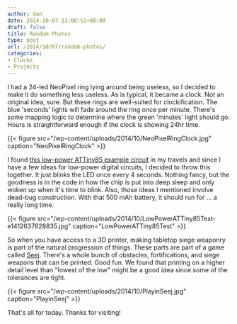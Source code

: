 ```yaml
---
author: dan
date: 2014-10-07 13:00:51+00:00
draft: false
title: Random Photos
type: post
url: /2014/10/07/random-photos/
categories:
- Clocks
- Projects
---
```


I had a 24-led NeoPixel ring lying around being useless, so I decided to make it do something less useless. As is typical, it became a clock. Not an original idea, sure. But these rings are well-suited for clockification. The blue 'seconds' lights will fade around the ring once per minute. There's some mapping logic to determine where the green 'minutes' light should go. Hours is straightforward enough if the clock is showing 24hr time.

{{< figure src="/wp-content/uploads/2014/10/NeoPixelRingClock.jpg" caption="NeoPixelRingClock" >}}



I found [this low-power ATTiny85 example circuit](http://arduinoelectronics.wordpress.com/2014/01/06/ultra-low-power-led-flasher-with-attiny/) in my travels and since I have a few ideas for low-power digital circuits, I decided to throw this together. It just blinks the LED once every 4 seconds. Nothing fancy, but the goodness is in the code in how the chip is put into deep sleep and only woken up when it's time to blink. Also, those ideas I mentioned involve dead-bug construction. With that 500 mAh battery, it should run for ... a really long time.

{{< figure src="/wp-content/uploads/2014/10/LowPowerATTiny85Test-e1412637628835.jpg" caption="LowPowerATTiny85Test" >}}



So when you have access to a 3D printer, making tabletop siege weaponry is part of the natural progression of things. These parts are part of a game called [Seej](http://zheng3.com/seej/). There's a whole bunch of obstacles, fortifications, and siege weapons that can be printed. Good fun. We found that printing on a higher detail level than "lowest of the low" might be a good idea since some of the tolerances are tight.

{{< figure src="/wp-content/uploads/2014/10/PlayinSeej.jpg" caption="PlayinSeej" >}}



That's all for today. Thanks for visiting!


